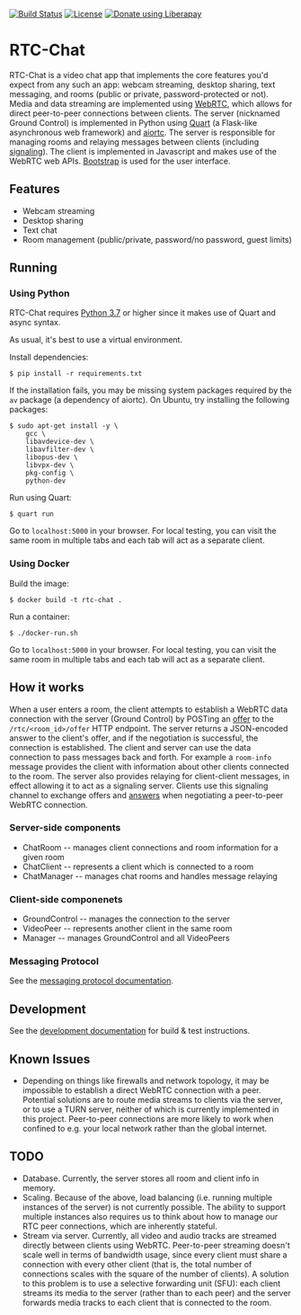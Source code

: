 [![Build Status](https://travis-ci.org/mrgnr/rtc-chat.svg?branch=master)](https://travis-ci.org/mrgnr/rtc-chat)
[![License](https://img.shields.io/github/license/mrgnr/rtc-chat)](LICENSE)
[![Donate using Liberapay](https://liberapay.com/assets/widgets/donate.svg)](https://liberapay.com/mrgnr/donate)

# RTC-Chat

RTC-Chat is a video chat app that implements the core features you'd expect from any such an app:
webcam streaming, desktop sharing, text messaging, and rooms (public or private, password-protected or not).
Media and data streaming are implemented using [WebRTC][webrtc-api],
which allows for direct peer-to-peer connections between clients.
The server (nicknamed Ground Control) is implemented in Python using [Quart][quart-github]
(a Flask-like asynchronous web framework) and [aiortc][aiortc-docs].
The server is responsible for managing rooms and relaying messages between clients
(including [signaling][signaling-docs]).
The client is implemented in Javascript and makes use of the WebRTC web APIs.
[Bootstrap][bootstrap-docs] is used for the user interface.


## Features
- Webcam streaming
- Desktop sharing
- Text chat
- Room management (public/private, password/no password, guest limits)


## Running

### Using Python

RTC-Chat requires [Python 3.7][python-37-whatsnew] or higher since it makes use of Quart and async syntax.

As usual, it's best to use a virtual environment.

Install dependencies:

```
$ pip install -r requirements.txt
```

If the installation fails, you may be missing system packages required by the `av` package (a dependency of aiortc).
On Ubuntu, try installing the following packages:


```
$ sudo apt-get install -y \
    gcc \
    libavdevice-dev \
    libavfilter-dev \
    libopus-dev \
    libvpx-dev \
    pkg-config \
    python-dev
```

Run using Quart:

```
$ quart run
```

Go to `localhost:5000` in your browser. For local testing, you can visit the same room in multiple tabs and each tab
will act as a separate client.

### Using Docker

Build the image:

```
$ docker build -t rtc-chat .
```

Run a container:

```
$ ./docker-run.sh
```

Go to `localhost:5000` in your browser. For local testing, you can visit the same room in multiple tabs and each tab
will act as a separate client.


## How it works

When a user enters a room, the client attempts to establish a WebRTC data connection with the server (Ground Control)
by POSTing an [offer][createoffer-docs]
to the `/rtc/<room_id>/offer` HTTP endpoint. The server returns a JSON-encoded answer to the client's offer,
and if the negotiation is successful, the connection is established. The client and server can use the data connection to
pass messages back and forth. For example a `room-info` message provides the client with information about other clients connected to
the room. The server also provides relaying for client-client messages, in effect allowing it to act as a signaling server.
Clients use this signaling channel to exchange offers and [answers][createanswer-docs]
when negotiating a peer-to-peer WebRTC connection.

### Server-side components
- ChatRoom -- manages client connections and room information for a given room
- ChatClient -- represents a client which is connected to a room
- ChatManager -- manages chat rooms and handles message relaying

### Client-side componenets
- GroundControl -- manages the connection to the server
- VideoPeer -- represents another client in the same room
- Manager -- manages GroundControl and all VideoPeers

### Messaging Protocol

See the [messaging protocol documentation][messaging-docs].


## Development

See the [development documentation][development-docs] for build & test instructions.

## Known Issues
- Depending on things like firewalls and network topology, it may be impossible to establish a direct WebRTC
  connection with a peer. Potential solutions are to route media streams to clients via the server, or to use a TURN
  server, neither of which is currently implemented in this project. Peer-to-peer connections are more likely to work
  when confined to e.g. your local network rather than the global internet.


## TODO
- Database. Currently, the server stores all room and client info in memory.
- Scaling. Because of the above, load balancing (i.e. running multiple instances of the server) is not currently possible.
  The ability to support multiple instances also requires us to think about how to manage our RTC peer connections, which are inherently stateful.
- Stream via server. Currently, all video and audio tracks are streamed directly between clients using WebRTC.
  Peer-to-peer streaming doesn't scale well in terms of bandwidth usage, since every client must share a connection with every other client
  (that is, the total number of connections scales with the square of the number of clients).
  A solution to this problem is to use a selective forwarding unit (SFU): each client streams its media to the server
  (rather than to each peer) and the server forwards media tracks to each client that is connected to the room.


[webrtc-api]: https://developer.mozilla.org/en-US/docs/Web/API/WebRTC_API
[quart-github]: https://github.com/pgjones/quart/
[aiortc-docs]: https://aiortc.readthedocs.io/
[signaling-docs]: https://developer.mozilla.org/en-US/docs/Web/API/WebRTC_API/Signaling_and_video_calling
[bootstrap-docs]: https://getbootstrap.com/
[python-37-whatsnew]: https://docs.python.org/3.7/whatsnew/3.7.html
[createoffer-docs]: https://developer.mozilla.org/en-US/docs/Web/API/RTCPeerConnection/createOffer
[createanswer-docs]: https://developer.mozilla.org/en-US/docs/Web/API/RTCPeerConnection/createAnswer
[messaging-docs]: docs/messaging-protocol.md
[development-docs]: docs/development.md
